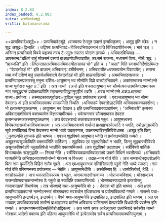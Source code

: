 ```yaml
---
index: 8.2.83
index_padded: 8.2.083
sutra: प्रत्यभिवादेअशूद्रे
vritti: balamanorama

---
```

<<प्रत्यभिवादेअशूद्रे>> - प्रत्यभिवादेऽशूद्रे ।वाक्यस्य टेःप्लुत उदात्त॑ इत्यधिकृतम् । अशूद्र इति च्छेदः । न शूद्रः अशूद्रः=द्विजातिः । तद्विषयः प्रत्यभिवादः=विधिवदभिवादयमानं प्रति विधिवदाशीर्वचनम् । भावे घञ् । अस्मिन् प्रत्यभिवादे विषये यद्वाक्यं तस्य टेः प्लुतः स्यात्स चोदात्त इत्यर्थः । अभिवादविधिमाह — आपस्तम्बः"दक्षिणं बाहुं श्रोत्रसमं प्रसार्य ब्राआहृणोऽभिवादयीत, उरःसमं राजन्यः, मध्यसमं वैश्यः, नीचैः शूद्रः । "प्राञ्जलि" इति ।तिष्ठन्ताप्रातरभिवादमभिवादयीतासावहं भोः" इति च । "असा" विति स्वनामनिर्देशोऽभिमतः । "देवदत्तोऽहं भो" इति ब्राउवन् अभिवादम्ाशीर्वचनम् । अभिवदायीत=वक्तव्यत्वेन विज्ञापयेत् । ततश्च यथा वर्णं दक्षिणं वाहुं प्रसार्यअभिवादये देवदत्तोऽहं भोः॑ इति ब्राऊयादित्यर्थः । अयमभिवादनप्रकारः । प्रत्यभिवादनप्रकारस्तु मनुना दर्शितः-आयुष्मान् भव सौम्येति विप्रो वाच्योऽभिवादने । अकांरश्चास्य नाम्नोऽन्ते वाच्यः पूर्वाक्षरः प्लुतः॥॑ इति । अत्र नाम्नो ।ञन्ते इति वचनादायुष्मान् भव सौम्येत्यनन्तरमबिवादयमानस्य नाम सम्बुद्ध्यन्तं प्रयोक्तव्यमिति स्मृत्यन्तरसिद्धमनुगृहीतं भवति । अस्य नाम्नोऽन्ते अक#आरश्चा वाच्यः=प्रयोज्यः । तस्मादकारात्पूर्वाक्षरः=पूर्वोऽच् प्लुतः प्रयोक्तव्य इत्यर्थः । एवञ्चआयुष्मान् भव सौम्य देवदत्त३ अ॑ इति प्रत्यभिवादवाक्यं सम्पन्नमिति स्थितिः ।अभिवादये देवदत्तोऽहट॑मिति अभिवादवाक्यप्रदर्शनम् । भो इत्यस्याप्युपलक्षणम् । आयुष्मान् भव देवदत्त ३ इति प्रत्यभिवादवाक्यप्रदर्शनम् । "अभिवादये" इत्यस्य अबिवादमाशीर्वचनं वक्तव्यत्वेन विज्ञापयामीत्यर्थः । भवेत्यनन्तरं सौम्यशब्दस्य देवदत्त इत्यनन्तरमकारस्याप्युपलक्षणम् । अत्र देवदत्तशब्दे तकारादकारस्य प्लुतः । आयुष्मत्त्वस्य विधेयत्वात्सम्बोधनविभक्त्यभावः । अत्र प्रत्यभिवादवाक्ये शर्मान्तं ब्राआहृणस्येत्यादि न भवति, एचोऽप्रगृह्रस्येति सूत्रे शर्मादिशब्दं विना केवलस्य नाम्नो भाष्ये उदाहरणात्, उक्तमन्वादिस्मृतिविरोधाच्च ।अशूद्र इति किम् ॒कुशल्यसि तुषजक॑ इति भाष्यम् । एवञ्च शूद्रविषये आयुष्मान् भवेति न प्रयोक्तव्यमिति गम्यते ।अशूद्रस्त्र्यसूयकेष्विति वक्तव्य॑मिति वार्तिकम् । शूद्रविषय एव प्लुतप्रतिषेधो न भवति, किन्तु शूद्रवत्स्त्रीविषये असूयकविषयेऽपि प्लुतप्रतिषेधो भवतीति वक्तव्यमित्यर्थः ।तत्र शूद्रविषये उदाह्मतम् । स्त्रीविषये वार्तिकं विभज्यार्थतः सङ्गृह्णाति — स्त्रियां नेति । स्त्रीविषयकप्रत्यभिवादवाक्ये उक्तो विधिर्न भवतीत्यर्थः ।अभिवादये गाग्र्यह॑मिति अभिवादनवाक्ययोर्नाम्नो गोत्रस्य च विकल्पः । तदाह-नाम गोत्रं वेति । अत्र नामशब्देनद्वादशेऽहनि पिता नाम कुर्या॑दिति विहितं नामैव गृह्रते । अत एवआयुष्मान्भव दण्डि॑न्नित्यादौ प्लुतो नेति भाष्ये स्पष्टम् ।नाम गोत्रं वे॑ति परिगणनस्य प्रयोजमाह — नेहेति । आयुष्मानेधीति । अस्तेस्सिप् हिः । ध्वसोरित्येत्वं, हेर्धिः ।श्नसोरल्लोपः॑ । अत्र धकारादिकारस्य न प्लुतः, अनामत्वादगोत्रत्वाच्च । भोराजन्यविशाम् । भोस्शब्दस्य राजन्यवैश्यवाचकनाम्नोश्च टेः प्लुतो वा स्यादिति वक्तव्यमित्यर्थः । भोस्शब्दस्याऽप्राप्ते इतरयोस्तु नामत्वात्प्राप्ते विभाषेयम् । तत्र भोस्शब्दे यथा-आयुष्मनेधि बोः ३ । देवदत्त भोः॑ इति भाष्यम् । अत #एव प्रत्यभिवादवाक्यान्ते नाम्नोऽनन्तरं भोश्शब्दस्य भवशब्देन एधिशब्दस्य च प्रयोगाविकल्पो गम्यते । राजन्ते यथा-आयुष्मानेधि इन्द्रवर्म३न्, इन्द्रवर्मन् । वैश्ये यथा-आयुष्मनेधि इन्द्रपालित३, इन्द्रपालित इति भाष्यम् । अत एव भाष्यात् प्रत्यभिवादवाक्ये शर्मान्तं ब्राआहृणस्य वर्मान्तं क्षत्रियस्य पालितान्तं वैश्यस्येति विधयोऽपि प्रवर्तन्त इति गम्यते । उक्तभाष्यमन्वादिस्मृतिविरोधाद्विकल्पः । अत्र भाष्ये अपर आहेत्युक्त्या प्रत्यभिवादे सर्वस्यैव नाम्नो भोश्शब्द आदेशो वक्तव्य इति पठित्वा आयुष्मानेधि भो इत्येतावदेव सर्वत्र प्रत्यभिवादवाक्यमित्युक्तम् । 